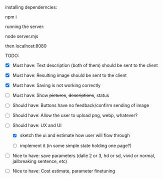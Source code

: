 installing dependerncies:

npm i 

running the server:

node server.mjs

then localhost:8080

TODO: 
- [x] Must have: Text description (both of them) should be sent to the client
- [x] Must have: Resulting image should be sent to the client
- [x] Must have: Saving is not working correctly
- [ ] Must have: Show ~~pictures~~, ~~descriptions~~, status


- [ ] Should have: Buttons have no feedback/confirm sending of image
- [ ] Should have: Allow the user to upload png, webp, whatever?
- [ ] Should have: UX and UI
  - [x] sketch the ui and estimate how user will flow through
  - [ ] implement it (in some simple state holding one page?)


- [ ] Nice to have: save parameters (dalle 2 or 3, hd or sd, vivid or normal, jailbreaking sentence, etc)
- [ ] Nice to have: Cost estimate, parameter finetuning

